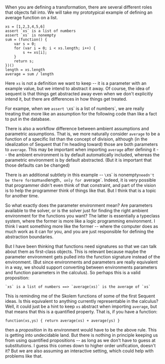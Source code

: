 When you are defining a transformation, there are several different roles that
objects fall into.  We will take my prototypical example of defining an average
function on a list.

    xs = [1,2,3,4,5,6]
    assert `xs` is a list of numbers
    assert `xs` is nonempty
    sum = (function() {
        var s = 0; 
        for (var i = 0; i < xs.length; i++) { 
            s += xs[i];
        }
        return s;
    })()
    length = xs.length
    average = sum / length

Here `xs` is not a definition we want to keep -- it is a parameter with an
example value, but we intend to abstract it away.  Of course, the idea of
sequent is that things get abstracted away even when we don't explicitly intend
it, but there are differences in how things get treated. 

For exampe, when we `assert \`xs\` is a list of numbers`, we are really treating
that more like an assumption for the following code than like a fact to put in
the database.

There is also a workflow difference between ambient assumptions and parametric
assumptions.  That is, we more naturally consider `average` to be a function of
a specific list than the concept of division, although (in the idealization of
Sequent that I'm heading toward) those are both parameters to `average`.  This
may be important when importing `average` after defining it -- the ambient
environment is by default automatically included, whereas the parametric
environment is by default abstracted.  (But it is important that those defaults
can be changed)

There is an additional subtlety in this example -- `\`xs\` is nonempty` needn't
be there for `sum` and `length`, only for `average`.  Indeed, it is very
possible that programmer didn't even think of that constraint, and part of the
vision is to help the programmer think of things like that.  But I think that is
a topic for another time.

So what exactly does the parameter environment mean?  Are parameters available
to the solver, or is the solver just for finding the right ambient environment
for the functions you want?  The latter is essentially a typeclass system, where
the former is more like a logic programming environment.  I think I want
something more like the former -- where the computer does as much work as it can
for you, and you are just responsible for defining the abstraction boundaries.

But I have been thinking that functions need signatures so that we can talk
about them as first-class objects.  This is relevant because maybe the
parameter environment gets pulled into the function signature instead of the
environment.  (But since environments and parameters are really equivalent in a
way, we should support converting between environments parameters and function
parameters in the calculus).  So perhaps this is a valid proposition:

    `xs` is a list of numbers ==> `average(xs)` is the average of `xs`

This is reminding me of the Skolem functions of some of the first Sequent ideas.
Is this equivalent to anything currently representable in the calculus?  Well,
it could just be a hint to keep `xs` abstract when importing `average`, but that
means that this is a quantified property.  That is, if you have a function:

    function(xs,ys) { return average(xs) + average(ys) }

then a _proposition_ in its environment would have to be the above rule.  This
is getting into undecidable land.  But there is nothing in principle keeping us
from using quantified propositions -- as long as we don't have to guess at
substitutions.  I guess this comes down to higher order unification, doesn't it?
But we are also assuming an interactive setting, which could help with problems
like that.


